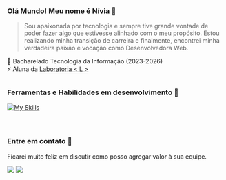 ### Olá Mundo! Meu nome é Nívia 👋

> Sou apaixonada por tecnologia e sempre tive grande vontade de poder fazer algo que estivesse alinhado com o meu propósito. Estou realizando minha
transição de carreira e finalmente, encontrei minha verdadeira paixão e vocação como Desenvolvedora Web. 


📖 Bacharelado Tecnologia da Informação (2023-2026) <br>
⚡ Aluna da <a href="https://www.laboratoria.la/br" target="_blank">Laboratoria < L ></a> <br> 

##

### Ferramentas e Habilidades em desenvolvimento 🏹
[![My Skills](https://skillicons.dev/icons?i=js,html,css,nodejs,git,github,figma,postgres,vscode,jest,firebase&perline=6)](https://skillicons.dev)

<br>

##

### Entre em contato 📱

Ficarei muito feliz em discutir como posso agregar valor à sua equipe.
<div> 
  <a href="https://www.linkedin.com/in/niviacristina/" target="_blank"><img src="https://img.shields.io/badge/-LinkedIn-%230077B5?style=for-the-badge&logo=linkedin&logoColor=white" target="_blank"></a>   
  <a href="mailto:niviacristinamiranda@gmail.com"><img src="https://img.shields.io/badge/-Gmail-%23333?style=for-the-badge&logo=gmail&logoColor=red" target="_blank"></a>
</div>




<!--
**Nivicris/Nivicris** is a ✨ _special_ ✨ repository because its `README.md` (this file) appears on your GitHub profile.

Here are some ideas to get you started:

- 🔭 I’m currently working on ...
- 🌱 I’m currently learning ...
- 👯 I’m looking to collaborate on ...
- 🤔 I’m looking for help with ...
- 💬 Ask me about ...
- 📫 How to reach me: ...
- 😄 Pronouns: ...
- ⚡ Fun fact: ...
-->
